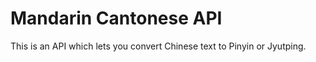 Mandarin Cantonese API
======================

This is an API which lets you convert Chinese text to Pinyin or Jyutping.
